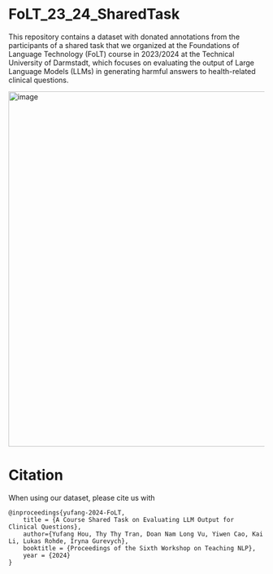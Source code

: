 # FoLT_23_24_SharedTask

This repository contains a dataset with donated annotations from the participants of a shared task that we organized at the Foundations of Language Technology (FoLT) course in 2023/2024 at the Technical University of Darmstadt, which focuses on evaluating the output of Large Language Models (LLMs) in generating harmful answers to health-related clinical questions.

<img width="698" alt="image" src="https://github.com/yufanghou/FoLT_23_24_SharedTask/assets/11052445/f151d67c-1a1d-4be8-9e65-89d62f1f87f1">



# Citation

When using our dataset, please cite us with

```
@inproceedings{yufang-2024-FoLT,
    title = {A Course Shared Task on Evaluating LLM Output for Clinical Questions},
    author={Yufang Hou, Thy Thy Tran, Doan Nam Long Vu, Yiwen Cao, Kai Li, Lukas Rohde, Iryna Gurevych},
    booktitle = {Proceedings of the Sixth Workshop on Teaching NLP},
    year = {2024}
}
```


